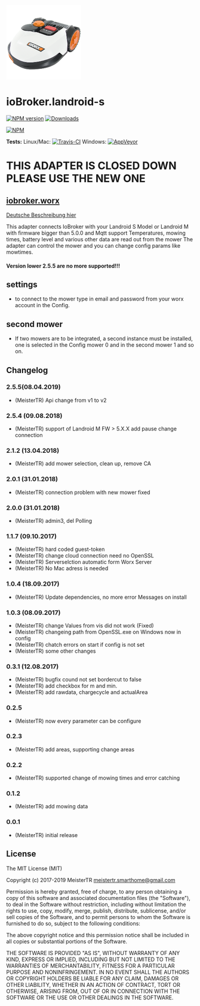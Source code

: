 ![Logo](admin/landroid-s2.png)
# ioBroker.landroid-s

[![NPM version](http://img.shields.io/npm/v/iobroker.landroid-s.svg)](https://www.npmjs.com/package/iobroker.landroid-s)
[![Downloads](https://img.shields.io/npm/dm/iobroker.landroid-s.svg)](https://www.npmjs.com/package/iobroker.landroid-s)

[![NPM](https://nodei.co/npm/iobroker.landroid-s.png?downloads=true)](https://nodei.co/npm/iobroker.landroid-s/)

**Tests:** Linux/Mac: [![Travis-CI](https://api.travis-ci.org/MeisterTR/ioBroker.landroid-s.svg?branch=master)](https://travis-ci.org/MeisterTR/ioBroker.landroid-s)
Windows: [![AppVeyor](https://ci.appveyor.com/api/projects/status/github/MeisterTR/ioBroker.landroid-s?branch=master&svg=true)](https://ci.appveyor.com/project/MeisterTR/ioBroker-landroid-s/)


# THIS ADAPTER IS CLOSED DOWN PLEASE USE THE NEW ONE
## [iobroker.worx](https://github.com/MeisterTR/ioBroker.worx)

[Deutsche Beschreibung hier](README_de.md)

This adapter connects IoBroker with your Landroid S Model or Landroid M with firmware bigger than 5.0.0 and Mqtt support
Temperatures, mowing times, battery level and various other data are read out from the mower
The adapter can control the mower and you can change config params like mowtimes.

<h4>Version lower 2.5.5 are no more supported!!!</h4>

## settings
- to connect to the mower type in email and password from your worx account in the Config.

## second mower
- If two mowers are to be integrated, a second instance must be installed, one is selected in the Config mower 0 and in the second mower 1 and so on.

## Changelog
### 2.5.5(08.04.2019)
* (MeisterTR) Api change from v1 to v2
### 2.5.4 (09.08.2018)
* (MeisterTR) support of Landroid M FW > 5.X.X add pause change connection 
### 2.1.2 (13.04.2018)
* (MeisterTR) add mower selection, clean up, remove CA
### 2.0.1 (31.01.2018)
* (MeisterTR) connection problem with new mower fixed 
### 2.0.0 (31.01.2018)
* (MeisterTR) admin3, del Polling
### 1.1.7 (09.10.2017)
* (MeisterTR) hard coded guest-token
* (MeisterTR) change cloud connection need no OpenSSL
* (MeisterTR) Serverselction automatic form Worx Server
* (MeisterTR) No Mac adress is needed
### 1.0.4 (18.09.2017)
* (MeisterTR) Update dependencies, no more error Messages on install
### 1.0.3 (08.09.2017)
* (MeisterTR) change Values from vis did not work (Fixed)
* (MeisterTR) changeing path from OpenSSL.exe on Windows now in config
* (MeisterTR) chatch errors on start if config is not set
* (MeisterTR) some other changes
### 0.3.1 (12.08.2017)
* (MeisterTR) bugfix cound not set bordercut to false
* (MeisterTR) add checkbox for m and min.
* (MeisterTR) add rawdata, chargecycle and actualArea
### 0.2.5
* (MeisterTR) now every parameter can be configure
### 0.2.3
* (MeisterTR) add areas, supporting change areas
### 0.2.2
* (MeisterTR) supported change of mowing times and error catching
### 0.1.2
* (MeisterTR) add mowing data
### 0.0.1
* (MeisterTR) initial release
 
## License
The MIT License (MIT)

Copyright (c) 2017-2019 MeisterTR <meistertr.smarthome@gmail.com>

Permission is hereby granted, free of charge, to any person obtaining a copy
of this software and associated documentation files (the "Software"), to deal
in the Software without restriction, including without limitation the rights
to use, copy, modify, merge, publish, distribute, sublicense, and/or sell
copies of the Software, and to permit persons to whom the Software is
furnished to do so, subject to the following conditions:

The above copyright notice and this permission notice shall be included in
all copies or substantial portions of the Software.

THE SOFTWARE IS PROVIDED "AS IS", WITHOUT WARRANTY OF ANY KIND, EXPRESS OR
IMPLIED, INCLUDING BUT NOT LIMITED TO THE WARRANTIES OF MERCHANTABILITY,
FITNESS FOR A PARTICULAR PURPOSE AND NONINFRINGEMENT. IN NO EVENT SHALL THE
AUTHORS OR COPYRIGHT HOLDERS BE LIABLE FOR ANY CLAIM, DAMAGES OR OTHER
LIABILITY, WHETHER IN AN ACTION OF CONTRACT, TORT OR OTHERWISE, ARISING FROM,
OUT OF OR IN CONNECTION WITH THE SOFTWARE OR THE USE OR OTHER DEALINGS IN
THE SOFTWARE.
